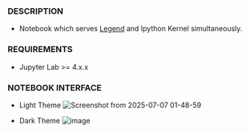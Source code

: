 ### DESCRIPTION

- Notebook which serves [Legend](https://github.com/ShanmukhEstrella/Legend-Jupyter) and Ipython Kernel simultaneously.

### REQUIREMENTS
- Jupyter Lab >= 4.x.x

### NOTEBOOK INTERFACE
- Light Theme
![Screenshot from 2025-07-07 01-48-59](https://github.com/user-attachments/assets/19149acd-6602-48ea-a70f-e02ff4c2e4bf)

- Dark Theme
![image](https://github.com/user-attachments/assets/9b1d4e95-d208-4e6f-917b-cbbae1ae2efa)


